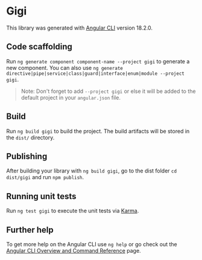 # Gigi

This library was generated with [Angular CLI](https://github.com/angular/angular-cli) version 18.2.0.

## Code scaffolding

Run `ng generate component component-name --project gigi` to generate a new component. You can also use `ng generate directive|pipe|service|class|guard|interface|enum|module --project gigi`.
> Note: Don't forget to add `--project gigi` or else it will be added to the default project in your `angular.json` file. 

## Build

Run `ng build gigi` to build the project. The build artifacts will be stored in the `dist/` directory.

## Publishing

After building your library with `ng build gigi`, go to the dist folder `cd dist/gigi` and run `npm publish`.

## Running unit tests

Run `ng test gigi` to execute the unit tests via [Karma](https://karma-runner.github.io).

## Further help

To get more help on the Angular CLI use `ng help` or go check out the [Angular CLI Overview and Command Reference](https://angular.dev/tools/cli) page.
